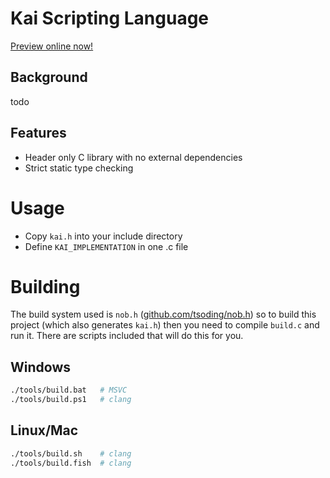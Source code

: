 # Kai Scripting Language
[Preview online now!](https://lazergenixdev.github.io/kai-compiler/playground/)
## Background
todo
## Features
- Header only C library with no external dependencies
- Strict static type checking

# Usage
- Copy `kai.h` into your include directory
- Define `KAI_IMPLEMENTATION` in one .c file

# Building
The build system used is `nob.h` ([github.com/tsoding/nob.h](https://github.com/tsoding/nob.h)) so to build this project (which also generates `kai.h`) then you need to compile `build.c` and run it. There are scripts included that will do this for you.
## Windows
```bash
./tools/build.bat   # MSVC
./tools/build.ps1   # clang
```
## Linux/Mac
```bash
./tools/build.sh    # clang
./tools/build.fish  # clang
```
